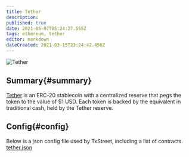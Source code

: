```yaml
---
title: Tether
description: 
published: true
date: 2021-05-07T05:24:27.555Z
tags: ethereum, tether
editor: markdown
dateCreated: 2021-03-15T23:24:42.456Z
---
```


![Tether](https://txstreet.com/static/img/singles/house_logos/tether.png)

## Summary{#summary}

[Tether](https://tether.to/) is an ERC-20 stablecoin with a centralized reserve that pegs the token to the value of $1 USD. Each token is backed by the equivalent in traditional cash, held by the Tether reserve. 

## Config{#config}

Below is a json config file used by TxStreet, including a list of contracts.
[tether.json](/ethereum/houses/tether.json)